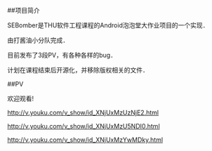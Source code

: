 ##项目简介

SEBomber是THU软件工程课程的Android泡泡堂大作业项目的一个实现．

由打酱油小分队完成．

目前发布了3段PV，有各种各样的bug．

计划在课程结束后开源化，并移除版权相关的文件．

##PV

欢迎观看!

http://v.youku.com/v_show/id_XNjUxMzUzNjE2.html

http://v.youku.com/v_show/id_XNjUxMzU5NDI0.html

http://v.youku.com/v_show/id_XNjUxMzYwMDky.html

